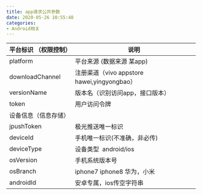 ```yaml
---
title: app请求公共参数
date: 2020-05-26 10:55:48
categories:
- Android相关
---
```



| 平台标识 （权限控制） | 说明 |
| --- | --- |
| platform | 平台来源  (数据来源 某app) |
| downloadChannel | 注册渠道（vivo appstore hawei,yingyongbao） |
| versionName | 版本名（识别访问app，接口版本） |
| token | 用户访问令牌 |
| 设备信息（信息存储） |  |
| jpushToken | 极光推送唯一标识 |
| deviceId | 手机唯一标识(不准确，非必传) |
| deviceType | 设备类型  android/ios |
| osVersion | 手机系统版本号 |
| osBranch | iphone7 iphone8 华为，小米 |
| androidId | 安卓专属，ios传空字符串 |
